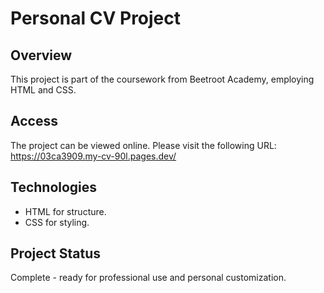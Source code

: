 # Personal CV Project 

## Overview
This project is part of the coursework from Beetroot Academy, employing HTML and CSS.

## Access
The project can be viewed online. Please visit the following URL:
https://03ca3909.my-cv-90l.pages.dev/

## Technologies
- HTML for structure.
- CSS for styling.

## Project Status
Complete - ready for professional use and personal customization.
